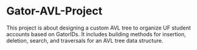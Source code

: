 # Gator-AVL-Project
This project is about designing a custom AVL tree to organize UF student accounts based on GatorIDs. It includes building methods for insertion, deletion, search, and traversals for an AVL tree data structure.
